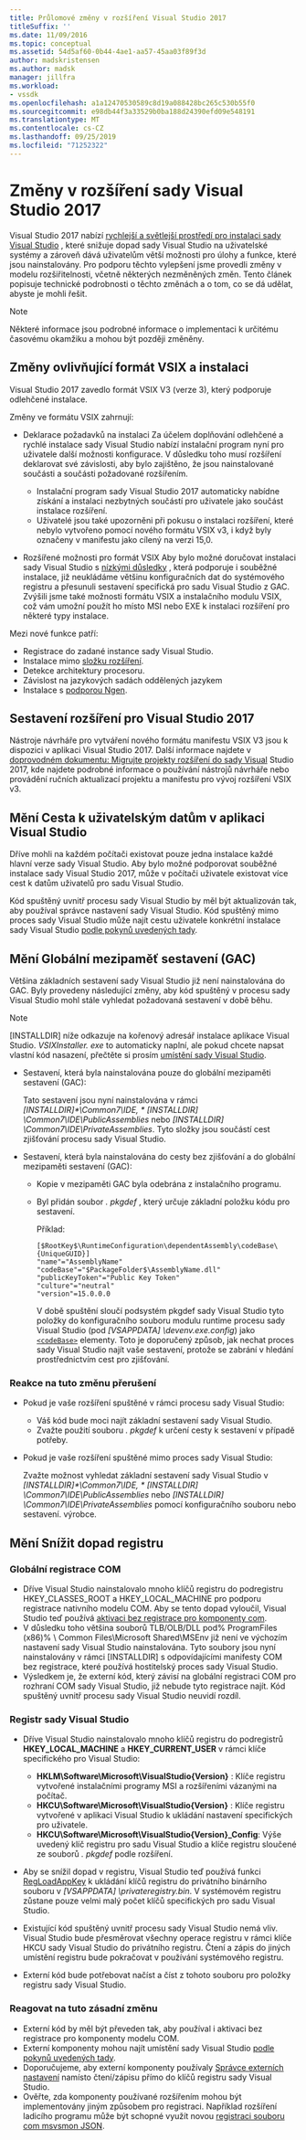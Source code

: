 ```yaml
---
title: Průlomové změny v rozšíření Visual Studio 2017
titleSuffix: ''
ms.date: 11/09/2016
ms.topic: conceptual
ms.assetid: 54d5af60-0b44-4ae1-aa57-45aa03f89f3d
author: madskristensen
ms.author: madsk
manager: jillfra
ms.workload:
- vssdk
ms.openlocfilehash: a1a12470530589c8d19a088428bc265c530b55f0
ms.sourcegitcommit: e98db44f3a33529b0ba188d24390efd09e548191
ms.translationtype: MT
ms.contentlocale: cs-CZ
ms.lasthandoff: 09/25/2019
ms.locfileid: "71252322"
---
```

# <a name="changes-in-visual-studio-2017-extensibility"></a>Změny v rozšíření sady Visual Studio 2017

Visual Studio 2017 nabízí [rychlejší a světlejší prostředí pro instalaci sady Visual Studio](https://devblogs.microsoft.com/visualstudio/faster-leaner-visual-studio-installer) , které snižuje dopad sady Visual Studio na uživatelské systémy a zároveň dává uživatelům větší možnosti pro úlohy a funkce, které jsou nainstalovány. Pro podporu těchto vylepšení jsme provedli změny v modelu rozšiřitelnosti, včetně některých nezměněných změn. Tento článek popisuje technické podrobnosti o těchto změnách a o tom, co se dá udělat, abyste je mohli řešit.

> [!NOTE]
> Některé informace jsou podrobné informace o implementaci k určitému časovému okamžiku a mohou být později změněny.

## <a name="changes-affecting-vsix-format-and-installation"></a>Změny ovlivňující formát VSIX a instalaci

Visual Studio 2017 zavedlo formát VSIX V3 (verze 3), který podporuje odlehčené instalace.

Změny ve formátu VSIX zahrnují:

* Deklarace požadavků na instalaci Za účelem doplňování odlehčené a rychlé instalace sady Visual Studio nabízí instalační program nyní pro uživatele další možnosti konfigurace. V důsledku toho musí rozšíření deklarovat své závislosti, aby bylo zajištěno, že jsou nainstalované součásti a součásti požadované rozšířením.

  * Instalační program sady Visual Studio 2017 automaticky nabídne získání a instalaci nezbytných součástí pro uživatele jako součást instalace rozšíření.
  * Uživatelé jsou také upozorněni při pokusu o instalaci rozšíření, které nebylo vytvořeno pomocí nového formátu VSIX v3, i když byly označeny v manifestu jako cílený na verzi 15,0.

* Rozšířené možnosti pro formát VSIX Aby bylo možné doručovat instalaci sady Visual Studio s [nízkými důsledky](https://devblogs.microsoft.com/visualstudio/anatomy-of-a-low-impact-visual-studio-install) , která podporuje i souběžné instalace, již neukládáme většinu konfiguračních dat do systémového registru a přesunuli sestavení specifická pro sadu Visual Studio z GAC. Zvýšili jsme také možnosti formátu VSIX a instalačního modulu VSIX, což vám umožní použít ho místo MSI nebo EXE k instalaci rozšíření pro některé typy instalace.

Mezi nové funkce patří:

* Registrace do zadané instance sady Visual Studio.
* Instalace mimo [složku rozšíření](set-install-root.md).
* Detekce architektury procesoru.
* Závislost na jazykových sadách oddělených jazykem
* Instalace s [podporou Ngen](ngen-support.md).

## <a name="build-an-extension-for-visual-studio-2017"></a>Sestavení rozšíření pro Visual Studio 2017

Nástroje návrháře pro vytváření nového formátu manifestu VSIX V3 jsou k dispozici v aplikaci Visual Studio 2017. Další informace najdete v [doprovodném dokumentu: Migrujte projekty rozšíření do sady Visual](how-to-migrate-extensibility-projects-to-visual-studio-2017.md) Studio 2017, kde najdete podrobné informace o používání nástrojů návrháře nebo provádění ručních aktualizací projektu a manifestu pro vývoj rozšíření VSIX v3.

## <a name="change-visual-studio-user-data-path"></a>Mění Cesta k uživatelským datům v aplikaci Visual Studio

Dříve mohli na každém počítači existovat pouze jedna instalace každé hlavní verze sady Visual Studio. Aby bylo možné podporovat souběžné instalace sady Visual Studio 2017, může v počítači uživatele existovat více cest k datům uživatelů pro sadu Visual Studio.

Kód spuštěný uvnitř procesu sady Visual Studio by měl být aktualizován tak, aby používal správce nastavení sady Visual Studio. Kód spuštěný mimo proces sady Visual Studio může najít cestu uživatele konkrétní instalace sady Visual Studio [podle pokynů uvedených tady](locating-visual-studio.md).

## <a name="change-global-assembly-cache-gac"></a>Mění Globální mezipaměť sestavení (GAC)

Většina základních sestavení sady Visual Studio již není nainstalována do GAC. Byly provedeny následující změny, aby kód spuštěný v procesu sady Visual Studio mohl stále vyhledat požadovaná sestavení v době běhu.

> [!NOTE]
> [INSTALLDIR] níže odkazuje na kořenový adresář instalace aplikace Visual Studio. *VSIXInstaller. exe* to automaticky naplní, ale pokud chcete napsat vlastní kód nasazení, přečtěte si prosím [umístění sady Visual Studio](locating-visual-studio.md).

* Sestavení, která byla nainstalována pouze do globální mezipaměti sestavení (GAC):

  Tato sestavení jsou nyní nainstalována v rámci <em>[INSTALLDIR]\*\Common7\IDE, * [INSTALLDIR] \Common7\IDE\PublicAssemblies</em> nebo *[INSTALLDIR] \Common7\IDE\PrivateAssemblies*. Tyto složky jsou součástí cest zjišťování procesu sady Visual Studio.

* Sestavení, která byla nainstalována do cesty bez zjišťování a do globální mezipaměti sestavení (GAC):

  * Kopie v mezipaměti GAC byla odebrána z instalačního programu.
  * Byl přidán soubor *. pkgdef* , který určuje základní položku kódu pro sestavení.

    Příklad:

    ```
    [$RootKey$\RuntimeConfiguration\dependentAssembly\codeBase\{UniqueGUID}]
    "name"="AssemblyName" "codeBase"="$PackageFolder$\AssemblyName.dll"
    "publicKeyToken"="Public Key Token"
    "culture"="neutral"
    "version"=15.0.0.0
    ```

    V době spuštění sloučí podsystém pkgdef sady Visual Studio tyto položky do konfiguračního souboru modulu runtime procesu sady Visual Studio (pod *[VSAPPDATA] \devenv.exe.config*) jako [`<codeBase>`](/dotnet/framework/configure-apps/file-schema/runtime/codebase-element) elementy. Toto je doporučený způsob, jak nechat proces sady Visual Studio najít vaše sestavení, protože se zabrání v hledání prostřednictvím cest pro zjišťování.

### <a name="reacting-to-this-breaking-change"></a>Reakce na tuto změnu přerušení

* Pokud je vaše rozšíření spuštěné v rámci procesu sady Visual Studio:

  * Váš kód bude moci najít základní sestavení sady Visual Studio.
  * Zvažte použití souboru *. pkgdef* k určení cesty k sestavení v případě potřeby.

* Pokud je vaše rozšíření spuštěné mimo proces sady Visual Studio:

  Zvažte možnost vyhledat základní sestavení sady Visual Studio v <em>[INSTALLDIR]\*\Common7\IDE, * [INSTALLDIR] \Common7\IDE\PublicAssemblies</em> nebo *[INSTALLDIR] \Common7\IDE\PrivateAssemblies* pomocí konfiguračního souboru nebo sestavení. výrobce.

## <a name="change-reduce-registry-impact"></a>Mění Snížit dopad registru

### <a name="global-com-registration"></a>Globální registrace COM

* Dříve Visual Studio nainstalovalo mnoho klíčů registru do podregistru HKEY_CLASSES_ROOT a HKEY_LOCAL_MACHINE pro podporu registrace nativního modelu COM. Aby se tento dopad vyloučil, Visual Studio teď používá [aktivaci bez registrace pro komponenty com](https://msdn.microsoft.com/library/ms973913.aspx).
* V důsledku toho většina souborů TLB/OLB/DLL pod% ProgramFiles (x86)% \ Common Files\Microsoft Shared\MSEnv již není ve výchozím nastavení sady Visual Studio nainstalována. Tyto soubory jsou nyní nainstalovány v rámci [INSTALLDIR] s odpovídajícími manifesty COM bez registrace, které používá hostitelský proces sady Visual Studio.
* Výsledkem je, že externí kód, který závisí na globální registraci COM pro rozhraní COM sady Visual Studio, již nebude tyto registrace najít. Kód spuštěný uvnitř procesu sady Visual Studio neuvidí rozdíl.

### <a name="visual-studio-registry"></a>Registr sady Visual Studio

* Dříve Visual Studio nainstalovalo mnoho klíčů registru do podregistrů **HKEY_LOCAL_MACHINE** a **HKEY_CURRENT_USER** v rámci klíče specifického pro Visual Studio:

  * **HKLM\Software\Microsoft\VisualStudio\{Version}** : Klíče registru vytvořené instalačními programy MSI a rozšířeními vázanými na počítač.
  * **HKCU\Software\Microsoft\VisualStudio\{Version}** : Klíče registru vytvořené v aplikaci Visual Studio k ukládání nastavení specifických pro uživatele.
  * **HKCU\Software\Microsoft\VisualStudio\{Version}_Config**: Výše uvedený klíč registru pro sadu Visual Studio a klíče registru sloučené ze souborů *. pkgdef* podle rozšíření.

* Aby se snížil dopad v registru, Visual Studio teď používá funkci [RegLoadAppKey](/windows/desktop/api/winreg/nf-winreg-regloadappkeya) k ukládání klíčů registru do privátního binárního souboru v *[VSAPPDATA] \privateregistry.bin*. V systémovém registru zůstane pouze velmi malý počet klíčů specifických pro sadu Visual Studio.
* Existující kód spuštěný uvnitř procesu sady Visual Studio nemá vliv. Visual Studio bude přesměrovat všechny operace registru v rámci klíče HKCU sady Visual Studio do privátního registru. Čtení a zápis do jiných umístění registru bude pokračovat v používání systémového registru.
* Externí kód bude potřebovat načíst a číst z tohoto souboru pro položky registru sady Visual Studio.

### <a name="react-to-this-breaking-change"></a>Reagovat na tuto zásadní změnu

* Externí kód by měl být převeden tak, aby používal i aktivaci bez registrace pro komponenty modelu COM.
* Externí komponenty mohou najít umístění sady Visual Studio [podle pokynů uvedených tady](https://devblogs.microsoft.com/setup/changes-to-visual-studio-15-setup).
* Doporučujeme, aby externí komponenty používaly [Správce externích nastavení](/dotnet/api/microsoft.visualstudio.settings.externalsettingsmanager) namísto čtení/zápisu přímo do klíčů registru sady Visual Studio.
* Ověřte, zda komponenty používané rozšířením mohou být implementovány jiným způsobem pro registraci. Například rozšíření ladicího programu může být schopné využít novou [registraci souboru com msvsmon JSON](migrate-debugger-COM-registration.md).
